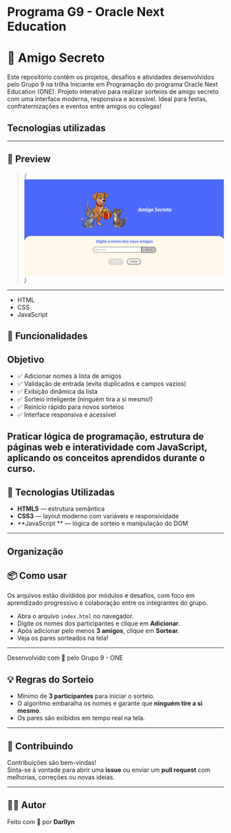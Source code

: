  # Programa G9 - Oracle Next Education
# 🎁 Amigo Secreto

Este repositório contém os projetos, desafios e atividades desenvolvidos pelo Grupo 9 na trilha Iniciante em Programação do programa Oracle Next Education (ONE).
Projeto interativo para realizar sorteios de amigo secreto com uma interface moderna, responsiva e acessível. Ideal para festas, confraternizações e eventos entre amigos ou colegas!

## Tecnologias utilizadas
---

## 📸 Preview

> *(![Descrição](assets/Preview.gif))*

---

- HTML
- CSS
- JavaScript
## 🚀 Funcionalidades

## Objetivo
- ✅ Adicionar nomes à lista de amigos
- ✅ Validação de entrada (evita duplicados e campos vazios)
- ✅ Exibição dinâmica da lista
- ✅ Sorteio inteligente (ninguém tira a si mesmo!)
- ✅ Reinício rápido para novos sorteios
- ✅ Interface responsiva e acessível

Praticar lógica de programação, estrutura de páginas web e interatividade com JavaScript, aplicando os conceitos aprendidos durante o curso.
---

## 🧠 Tecnologias Utilizadas

- **HTML5** — estrutura semântica
- **CSS3** — layout moderno com variáveis e responsividade
- **JavaScript ** — lógica de sorteio e manipulação do DOM

---

## Organização
## 📦 Como usar

Os arquivos estão divididos por módulos e desafios, com foco em aprendizado progressivo e colaboração entre os integrantes do grupo.
- Abra o arquivo `index.html` no navegador.
- Digite os nomes dos participantes e clique em **Adicionar**.
- Após adicionar pelo menos **3 amigos**, clique em **Sortear**.
- Veja os pares sorteados na tela!

---

Desenvolvido com 💙 pelo Grupo 9 - ONE
## 💡 Regras do Sorteio

- Mínimo de **3 participantes** para iniciar o sorteio.
- O algoritmo embaralha os nomes e garante que **ninguém tire a si mesmo**.
- Os pares são exibidos em tempo real na tela.

---

## 🤝 Contribuindo

Contribuições são bem-vindas!  
Sinta-se à vontade para abrir uma **issue** ou enviar um **pull request** com melhorias, correções ou novas ideias.

---

## 👩‍💻 Autor

Feito com 💙 por **Darllyn**  
